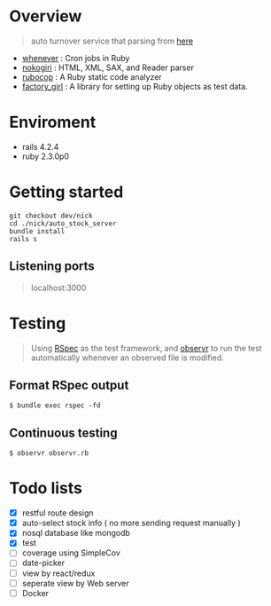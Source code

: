 # Overview

>  auto turnover service that parsing from [here](http://stock.wearn.com/qua.asp)


* [whenever](https://github.com/javan/whenever)
: Cron jobs in Ruby
* [nokogiri](https://github.com/sparklemotion/nokogiri)
: HTML, XML, SAX, and Reader parser
* [rubocop](https://github.com/bbatsov/rubocop)
: A Ruby static code analyzer
* [factory_girl](https://github.com/thoughtbot/factory_girl)
: A library for setting up Ruby objects as test data.

# Enviroment

* rails 4.2.4
* ruby 2.3.0p0

# Getting started

``` shell
git checkout dev/nick
cd ./nick/auto_stock_server
bundle install
rails s
```

## Listening ports
> localhost:3000


# Testing
> Using
[RSpec](https://github.com/rspec/rspec-rails)
as the test framework, and   [observr](https://github.com/kevinburke/observr)
to run the test automatically whenever an observed file is modified.

## Format RSpec output


```shell
$ bundle exec rspec -fd
```

## Continuous testing
```shell
$ observr observr.rb
```

# Todo lists

- [x] restful route design
- [x] auto-select stock info ( no more sending request manually )
- [x] nosql database like mongodb
- [x] test
- [ ] coverage using SimpleCov
- [ ] date-picker
- [ ] view by react/redux
- [ ] seperate view by Web server
- [ ] Docker
